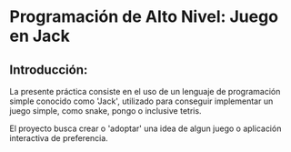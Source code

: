 # Programación de Alto Nivel: Juego en Jack
## Introducción:
La presente práctica consiste en el uso de un lenguaje de programación simple conocido como 'Jack', utilizado para conseguir implementar un juego simple, como snake, pongo o inclusive tetris. 

El proyecto busca crear o 'adoptar' una idea de algun juego o aplicación interactiva de preferencia.
